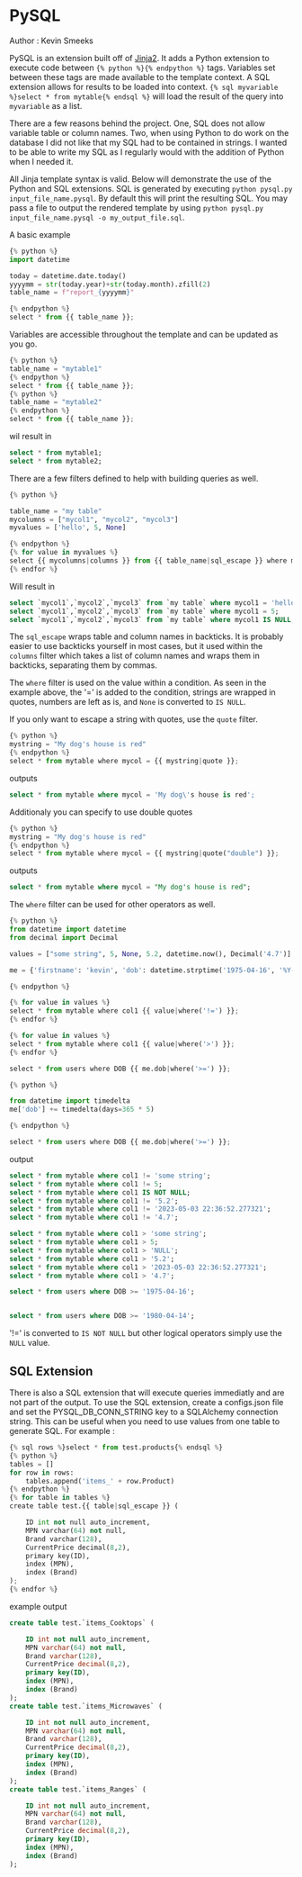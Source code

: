 
# PySQL
Author : Kevin Smeeks

PySQL is an extension built off of [Jinja2](https://jinja.palletsprojects.com/en/3.1.x/). It adds a Python extension to execute code between ```{% python %}{% endpython %}``` tags. Variables set between these tags are made available to the template context. A SQL extension allows for results to be loaded into context. ```{% sql myvariable %}select * from mytable{% endsql %}``` will load the result of the query into ```myvariable``` as a list. 

There are a few reasons behind the project. One, SQL does not allow variable table or column names. Two, when using Python to do work on the database I did not like that my SQL had to be contained in strings. I wanted to be able to write my SQL as I regularly would with the addition of Python when I needed it. 

All Jinja template syntax is valid. Below will demonstrate the use of the Python and SQL extensions. SQL is generated by executing 
```python pysql.py input_file_name.pysql```. By default this will print the resulting SQL. You may pass a file to output the rendered template by using ```python pysql.py input_file_name.pysql -o my_output_file.sql```. 

A basic example

```python
{% python %}
import datetime

today = datetime.date.today()
yyyymm = str(today.year)+str(today.month).zfill(2)
table_name = f"report_{yyyymm}"

{% endpython %}
select * from {{ table_name }};
```

Variables are accessible throughout the template and can be updated as you go. 

```python
{% python %}
table_name = "mytable1"
{% endpython %}
select * from {{ table_name }};
{% python %}
table_name = "mytable2"
{% endpython %}
select * from {{ table_name }};
```

wil result in 
```sql
select * from mytable1;
select * from mytable2;
```

There are a few filters defined to help with building queries as well. 

```python
{% python %}

table_name = "my table"
mycolumns = ["mycol1", "mycol2", "mycol3"]
myvalues = ['hello', 5, None]

{% endpython %}
{% for value in myvalues %}
select {{ mycolumns|columns }} from {{ table_name|sql_escape }} where mycol1 {{ value|where }};
{% endfor %}
```

Will result in 
```sql
select `mycol1`,`mycol2`,`mycol3` from `my table` where mycol1 = 'hello';
select `mycol1`,`mycol2`,`mycol3` from `my table` where mycol1 = 5;
select `mycol1`,`mycol2`,`mycol3` from `my table` where mycol1 IS NULL;
```

The ```sql_escape``` wraps table and column names in backticks. It is probably easier to use backticks yourself in most cases, but it used within the ```columns``` filter which takes a list of column names and wraps them in backticks, separating them by commas. 

The ```where``` filter is used on the value within a condition. As seen in the example above, the '=' is added to the condition, strings are wrapped in quotes, numbers are left as is, and ```None``` is converted to ```IS NULL```. 

If you only want to escape a string with quotes, use the ```quote``` filter. 
```python 
{% python %}
mystring = "My dog's house is red"
{% endpython %}
select * from mytable where mycol = {{ mystring|quote }};
```
outputs
```sql
select * from mytable where mycol = 'My dog\'s house is red';
```

Additionaly you can specify to use double quotes

```python 
{% python %}
mystring = "My dog's house is red"
{% endpython %}
select * from mytable where mycol = {{ mystring|quote("double") }};
```
outputs
```sql
select * from mytable where mycol = "My dog's house is red";
```

The ```where``` filter can be used for other operators as well. 

```python 
{% python %}
from datetime import datetime
from decimal import Decimal

values = ["some string", 5, None, 5.2, datetime.now(), Decimal('4.7')]

me = {'firstname': 'kevin', 'dob': datetime.strptime('1975-04-16', '%Y-%m-%d').date()}

{% endpython %}

{% for value in values %}
select * from mytable where col1 {{ value|where('!=') }};
{% endfor %}

{% for value in values %}
select * from mytable where col1 {{ value|where('>') }};
{% endfor %}

select * from users where DOB {{ me.dob|where('>=') }};

{% python %}

from datetime import timedelta
me['dob'] += timedelta(days=365 * 5)

{% endpython %}

select * from users where DOB {{ me.dob|where('>=') }};
```

output
```sql
select * from mytable where col1 != 'some string';
select * from mytable where col1 != 5;
select * from mytable where col1 IS NOT NULL;
select * from mytable where col1 != '5.2';
select * from mytable where col1 != '2023-05-03 22:36:52.277321';
select * from mytable where col1 != '4.7';

select * from mytable where col1 > 'some string';
select * from mytable where col1 > 5;
select * from mytable where col1 > 'NULL';
select * from mytable where col1 > '5.2';
select * from mytable where col1 > '2023-05-03 22:36:52.277321';
select * from mytable where col1 > '4.7';

select * from users where DOB >= '1975-04-16';


select * from users where DOB >= '1980-04-14';
```

'!=' is converted to ```IS NOT NULL``` but other logical operators simply use the ```NULL``` value.  


## SQL Extension
There is also a SQL extension that will execute queries immediatly and are not part of the output. To use the SQL extension, create a configs.json file and set the PYSQL_DB_CONN_STRING key to a SQLAlchemy connection string.  This can be useful when you need to use values from one table to generate SQL. For example : 

```python
{% sql rows %}select * from test.products{% endsql %}
{% python %}
tables = []
for row in rows:
    tables.append('items_' + row.Product)
{% endpython %}
{% for table in tables %}
create table test.{{ table|sql_escape }} (

    ID int not null auto_increment,
    MPN varchar(64) not null,
    Brand varchar(128),
    CurrentPrice decimal(8,2),
    primary key(ID),
    index (MPN),
    index (Brand)
);
{% endfor %}
```

example output 
```sql
create table test.`items_Cooktops` (

    ID int not null auto_increment,
    MPN varchar(64) not null,
    Brand varchar(128),
    CurrentPrice decimal(8,2),
    primary key(ID),
    index (MPN),
    index (Brand)
);
create table test.`items_Microwaves` (

    ID int not null auto_increment,
    MPN varchar(64) not null,
    Brand varchar(128),
    CurrentPrice decimal(8,2),
    primary key(ID),
    index (MPN),
    index (Brand)
);
create table test.`items_Ranges` (

    ID int not null auto_increment,
    MPN varchar(64) not null,
    Brand varchar(128),
    CurrentPrice decimal(8,2),
    primary key(ID),
    index (MPN),
    index (Brand)
);
```

